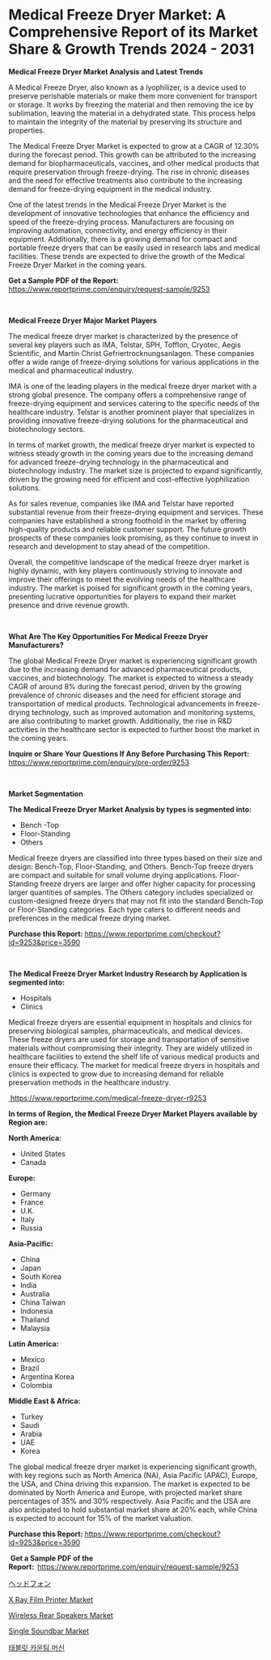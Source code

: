 <p><h1>Medical Freeze Dryer Market: A Comprehensive Report of its Market Share & Growth Trends 2024 - 2031</h1></p><p><strong>Medical Freeze Dryer Market Analysis and Latest Trends</strong></p>
<p><p>A Medical Freeze Dryer, also known as a lyophilizer, is a device used to preserve perishable materials or make them more convenient for transport or storage. It works by freezing the material and then removing the ice by sublimation, leaving the material in a dehydrated state. This process helps to maintain the integrity of the material by preserving its structure and properties.</p><p>The Medical Freeze Dryer Market is expected to grow at a CAGR of 12.30% during the forecast period. This growth can be attributed to the increasing demand for biopharmaceuticals, vaccines, and other medical products that require preservation through freeze-drying. The rise in chronic diseases and the need for effective treatments also contribute to the increasing demand for freeze-drying equipment in the medical industry.</p><p>One of the latest trends in the Medical Freeze Dryer Market is the development of innovative technologies that enhance the efficiency and speed of the freeze-drying process. Manufacturers are focusing on improving automation, connectivity, and energy efficiency in their equipment. Additionally, there is a growing demand for compact and portable freeze dryers that can be easily used in research labs and medical facilities. These trends are expected to drive the growth of the Medical Freeze Dryer Market in the coming years.</p></p>
<p><strong>Get a Sample PDF of the Report:&nbsp;</strong> <a href="https://www.reportprime.com/enquiry/request-sample/9253">https://www.reportprime.com/enquiry/request-sample/9253</a></p>
<p>&nbsp;</p>
<p><strong>Medical Freeze Dryer Major Market Players</strong></p>
<p><p>The medical freeze dryer market is characterized by the presence of several key players such as IMA, Telstar, SPH, Tofflon, Cryotec, Aegis Scientific, and Martin Christ Gefriertrocknungsanlagen. These companies offer a wide range of freeze-drying solutions for various applications in the medical and pharmaceutical industry.</p><p>IMA is one of the leading players in the medical freeze dryer market with a strong global presence. The company offers a comprehensive range of freeze-drying equipment and services catering to the specific needs of the healthcare industry. Telstar is another prominent player that specializes in providing innovative freeze-drying solutions for the pharmaceutical and biotechnology sectors.</p><p>In terms of market growth, the medical freeze dryer market is expected to witness steady growth in the coming years due to the increasing demand for advanced freeze-drying technology in the pharmaceutical and biotechnology industry. The market size is projected to expand significantly, driven by the growing need for efficient and cost-effective lyophilization solutions.</p><p>As for sales revenue, companies like IMA and Telstar have reported substantial revenue from their freeze-drying equipment and services. These companies have established a strong foothold in the market by offering high-quality products and reliable customer support. The future growth prospects of these companies look promising, as they continue to invest in research and development to stay ahead of the competition.</p><p>Overall, the competitive landscape of the medical freeze dryer market is highly dynamic, with key players continuously striving to innovate and improve their offerings to meet the evolving needs of the healthcare industry. The market is poised for significant growth in the coming years, presenting lucrative opportunities for players to expand their market presence and drive revenue growth.</p></p>
<p>&nbsp;</p>
<p><strong>What Are The Key Opportunities For Medical Freeze Dryer Manufacturers?</strong></p>
<p><p>The global Medical Freeze Dryer market is experiencing significant growth due to the increasing demand for advanced pharmaceutical products, vaccines, and biotechnology. The market is expected to witness a steady CAGR of around 8% during the forecast period, driven by the growing prevalence of chronic diseases and the need for efficient storage and transportation of medical products. Technological advancements in freeze-drying technology, such as improved automation and monitoring systems, are also contributing to market growth. Additionally, the rise in R&D activities in the healthcare sector is expected to further boost the market in the coming years.</p></p>
<p><strong>Inquire or Share Your Questions If Any Before Purchasing This Report:</strong> <a href="https://www.reportprime.com/enquiry/pre-order/9253">https://www.reportprime.com/enquiry/pre-order/9253</a></p>
<p>&nbsp;</p>
<p><strong>Market Segmentation</strong></p>
<p><strong>The Medical Freeze Dryer Market Analysis by types is segmented into:</strong></p>
<p><ul><li>Bench -Top</li><li>Floor-Standing</li><li>Others</li></ul></p>
<p><p>Medical freeze dryers are classified into three types based on their size and design: Bench-Top, Floor-Standing, and Others. Bench-Top freeze dryers are compact and suitable for small volume drying applications. Floor-Standing freeze dryers are larger and offer higher capacity for processing larger quantities of samples. The Others category includes specialized or custom-designed freeze dryers that may not fit into the standard Bench-Top or Floor-Standing categories. Each type caters to different needs and preferences in the medical freeze drying market.</p></p>
<p><strong>Purchase this Report:&nbsp;</strong><a href="https://www.reportprime.com/checkout?id=9253&price=3590">https://www.reportprime.com/checkout?id=9253&price=3590</a></p>
<p>&nbsp;</p>
<p><strong>The Medical Freeze Dryer Market Industry Research by Application is segmented into:</strong></p>
<p><ul><li>Hospitals</li><li>Clinics</li></ul></p>
<p><p>Medical freeze dryers are essential equipment in hospitals and clinics for preserving biological samples, pharmaceuticals, and medical devices. These freeze dryers are used for storage and transportation of sensitive materials without compromising their integrity. They are widely utilized in healthcare facilities to extend the shelf life of various medical products and ensure their efficacy. The market for medical freeze dryers in hospitals and clinics is expected to grow due to increasing demand for reliable preservation methods in the healthcare industry.</p></p>
<p><a href="https://www.reportprime.com/medical-freeze-dryer-r9253">&nbsp;https://www.reportprime.com/medical-freeze-dryer-r9253</a></p>
<p><strong>In terms of Region, the Medical Freeze Dryer Market Players available by Region are:</strong></p>
<p>
    <p> <strong> North America: </strong>
        <ul>
            <li>United States</li>
            <li>Canada</li>
        </ul>
        </p> 
    <p> <strong> Europe: </strong>
        <ul>
            <li>Germany</li>
            <li>France</li>
            <li>U.K.</li>
            <li>Italy</li>
            <li>Russia</li>
        </ul>
        </p> 
    <p> <strong> Asia-Pacific: </strong>
        <ul>
            <li>China</li>
            <li>Japan</li>
            <li>South Korea</li>
            <li>India</li>
            <li>Australia</li>
            <li>China Taiwan</li>
            <li>Indonesia</li>
            <li>Thailand</li>
            <li>Malaysia</li>
        </ul>
        </p> 
    <p> <strong> Latin America: </strong>
        <ul>
            <li>Mexico</li>
            <li>Brazil</li>
            <li>Argentina Korea</li>
            <li>Colombia</li>
        </ul>
        </p> 
    <p> <strong> Middle East & Africa: </strong>
        <ul>
            <li>Turkey</li>
            <li>Saudi</li>
            <li>Arabia</li>
            <li>UAE</li>
            <li>Korea</li>
        </ul>
    </p>
    </p>
<p><p>The global medical freeze dryer market is experiencing significant growth, with key regions such as North America (NA), Asia Pacific (APAC), Europe, the USA, and China driving this expansion. The market is expected to be dominated by North America and Europe, with projected market share percentages of 35% and 30% respectively. Asia Pacific and the USA are also anticipated to hold substantial market share at 20% each, while China is expected to account for 15% of the market valuation.</p></p>
<p><strong>Purchase this Report: </strong><a href="https://www.reportprime.com/checkout?id=9253&price=3590">https://www.reportprime.com/checkout?id=9253&price=3590</a></p>
<p>&nbsp;<strong>Get a Sample PDF of the Report:&nbsp;&nbsp;</strong><a href="https://www.reportprime.com/enquiry/request-sample/9253">https://www.reportprime.com/enquiry/request-sample/9253</a></p>
<p><strong></strong></p>
<p><p><a href="https://github.com/JacksonWiza1924/Market-Research-Report-List-1/blob/main/294284478230.md">ヘッドフォン</a></p><p><a href="https://github.com/Sherrillcrooksxa8i18ucf2m/Market-Research-Report-List-2/blob/main/x-ray-film-printer-market.md">X Ray Film Printer Market</a></p><p><a href="https://issuu.com/reportprime-2/docs/wireless-rear-speakers-market-size-2030.pptx">Wireless Rear Speakers Market</a></p><p><a href="https://issuu.com/reportprime-2/docs/single-soundbar-market-size-2030.pptx">Single Soundbar Market</a></p><p><a href="https://github.com/RichardLueilwitz787/Market-Research-Report-List-1/blob/main/565972973705.md">태블릿 카운팅 머신</a></p></p>